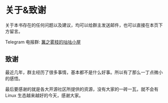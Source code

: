 # 关于&致谢 <!-- {docsify-ignore-all} -->

关于本书存在的任何问题以及建议，均可以给群主发送邮件，也可以直接在本页下方留言。

Telegram 电报群: [篝之雾枝的咕咕小屋](https://t.me/FSF_Ministry_of_Truth)

## 致谢

最近几年，群主经历了很多事情，基本都不是什么好事。所以有了那么一丁点微小的感悟。

最后要感谢的就是各大开源社区所提供的资源，没有大家的一砖一瓦，就不会有 Linux 生态越来越好的今天，感谢大家。
